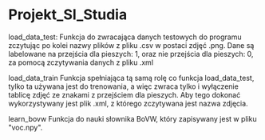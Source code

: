 # Projekt_SI_Studia


load_data_test: 
  Funkcja do zwracająca danych testowych do programu zczytując po kolei nazwy plików z pliku .csv w postaci zdjęć .png. Dane są labelowane na przejścia dla pieszych: 1, oraz nie przejścia dla pieszych: 0, za pomocą zczytywania danych z pliku .xml
  
  
load_data_train
  Funkcja spełniająca tą samą rolę co funkcja load_data_test, tylko ta używana jest do trenowania, a więc zwraca tylko i wyłączenie tablicę zdjęć ze znakami z przejściem dla         pieszych. Aby tego dokonać wykorzystywany jest plik .xml, z którego zczytywana jest nazwa zdjęcia.


learn_bovw
   Funkcja do nauki słownika BoVW, który zapisywany jest w pliku  "voc.npy".
